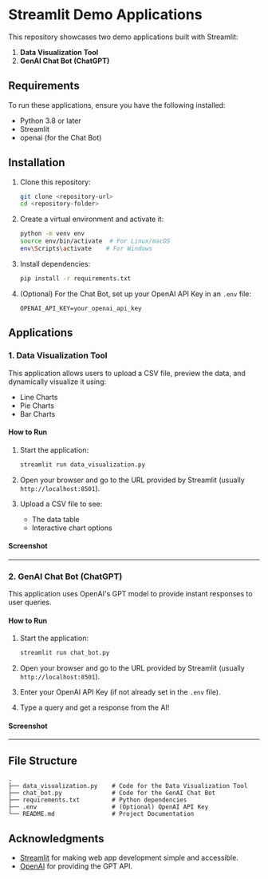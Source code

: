 # Streamlit Demo Applications

This repository showcases two demo applications built with Streamlit:

1. **Data Visualization Tool**
2. **GenAI Chat Bot (ChatGPT)**

## Requirements

To run these applications, ensure you have the following installed:

- Python 3.8 or later
- Streamlit
- openai (for the Chat Bot)

## Installation

1. Clone this repository:

   ```bash
   git clone <repository-url>
   cd <repository-folder>
   ```

2. Create a virtual environment and activate it:

   ```bash
   python -m venv env
   source env/bin/activate  # For Linux/macOS
   env\Scripts\activate    # For Windows
   ```

3. Install dependencies:

   ```bash
   pip install -r requirements.txt
   ```

4. (Optional) For the Chat Bot, set up your OpenAI API Key in an `.env` file:
   ```
   OPENAI_API_KEY=your_openai_api_key
   ```

## Applications

### 1. Data Visualization Tool

This application allows users to upload a CSV file, preview the data, and dynamically visualize it using:

- Line Charts
- Pie Charts
- Bar Charts

#### How to Run

1. Start the application:

   ```bash
   streamlit run data_visualization.py
   ```

2. Open your browser and go to the URL provided by Streamlit (usually `http://localhost:8501`).

3. Upload a CSV file to see:
   - The data table
   - Interactive chart options

#### Screenshot

---

### 2. GenAI Chat Bot (ChatGPT)

This application uses OpenAI's GPT model to provide instant responses to user queries.

#### How to Run

1. Start the application:

   ```bash
   streamlit run chat_bot.py
   ```

2. Open your browser and go to the URL provided by Streamlit (usually `http://localhost:8501`).

3. Enter your OpenAI API Key (if not already set in the `.env` file).

4. Type a query and get a response from the AI!

#### Screenshot

---

## File Structure

```
.
├── data_visualization.py    # Code for the Data Visualization Tool
├── chat_bot.py              # Code for the GenAI Chat Bot
├── requirements.txt         # Python dependencies
├── .env                     # (Optional) OpenAI API Key
└── README.md                # Project Documentation
```

## Acknowledgments

- [Streamlit](https://streamlit.io/) for making web app development simple and accessible.
- [OpenAI](https://openai.com/) for providing the GPT API.
